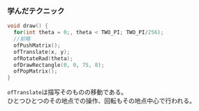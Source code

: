 ### 学んだテクニック
```cpp
void draw() {
  for(int theta = 0;, theta < TWO_PI; TWO_PI/256);
  //前略
  ofPushMatrix();
  ofTranslate(x, y);
  ofRotateRad(theta);
  ofDrawRectangle(0, 0, 75, 8);
  ofPopMatrix();
}
```
`ofTranslate`は描写そのものの移動である。  
ひとつひとつのその地点での操作、回転もその地点中心で行われる。
